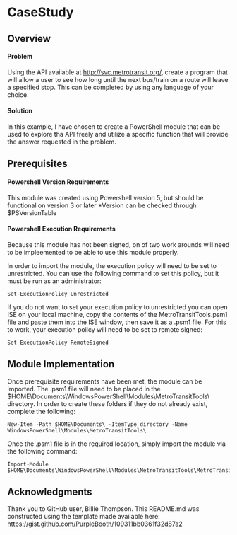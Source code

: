 # CaseStudy

## Overview

#### Problem
Using the API available at http://svc.metrotransit.org/, create a program that will allow a user to see how long until the next bus/train on a route will leave a specified stop. This can be completed by using any language of your choice. 

#### Solution
In this example, I have chosen to create a PowerShell module that can be used to explore tha API freely and utilize a specific function that will provide the answer requested in the problem.

## Prerequisites
#### Powershell Version Requirements
This module was created using Powershell version 5, but should be functional on version 3 or later
  *Version can be checked through $PSVersionTable

#### Powershell Execution Requirements
Because this module has not been signed, on of two work arounds will need to be impleemented to be able to use this module properly.

In order to import the module, the execution policy will need to be set to unrestricted. You can use the following command to set this policy, but it must be run as an administrator:
```
Set-ExecutionPolicy Unrestricted
```

If you do not want to set your execution policy to unrestricted you can open ISE on your local machine, copy the contents of the MetroTransitTools.psm1 file and paste them into the ISE window, then save it as a .psm1 file. For this to work, your execution poilcy will need to be set to remote signed:
```
Set-ExecutionPolicy RemoteSigned
```
## Module Implementation
Once prerequisite requirements have been met, the module can be imported. The .psm1 file will need to be placed in the $HOME\Documents\WindowsPowerShell\Modules\MetroTransitTools\ directory. In order to create these folders if they do not already exist, complete the following:
```
New-Item -Path $HOME\Documents\ -ItemType directory -Name WindowsPowerShell\Modules\MetroTransitTools\
``` 
Once the .psm1 file is in the required location, simply import the module via the following command:
```
Import-Module $HOME\Documents\WindowsPowerShell\Modules\MetroTransitTools\MetroTransitInfo.psm1
```

## Acknowledgments

Thank you to GitHub user, Billie Thompson. This README.md was constructed using the template made available here: https://gist.github.com/PurpleBooth/109311bb0361f32d87a2
